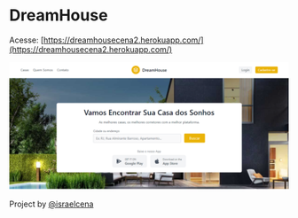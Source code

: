 # DreamHouse

Acesse: [https://dreamhousecena2.herokuapp.com/](https://dreamhousecena2.herokuapp.com/)

![img](./front.png)

Project by [@israelcena](https://github.com/israelcena)
